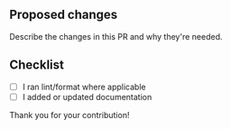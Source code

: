## Proposed changes

Describe the changes in this PR and why they're needed.

## Checklist
- [ ] I ran lint/format where applicable
- [ ] I added or updated documentation

Thank you for your contribution!

